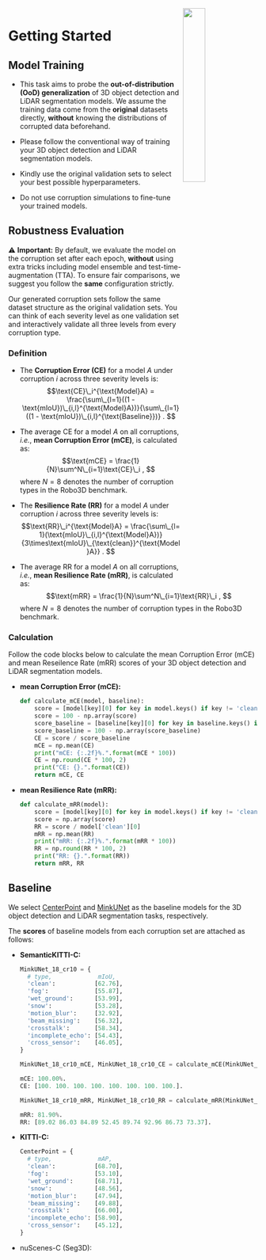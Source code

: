<img src="https://github.com/ldkong1205/Robo3D/blob/main/docs/figs/logo2.png" align="right" width="30%">

# Getting Started

## Model Training

- This task aims to probe the **out-of-distribution (OoD) generalization** of 3D object detection and LiDAR segmentation models. We assume the training data come from the **original** datasets directly, **without** knowing the distributions of corrupted data beforehand.

- Please follow the conventional way of training your 3D object detection and LiDAR segmentation models.

- Kindly use the original validation sets to select your best possible hyperparameters.

- Do not use corruption simulations to fine-tune your trained models.

## Robustness Evaluation

:warning: **Important:** By default, we evaluate the model on the corruption set after each epoch, **without** using extra tricks including model ensemble and test-time-augmentation (TTA). To ensure fair comparisons, we suggest you follow the **same** configuration strictly.

Our generated corruption sets follow the same dataset structure as the original validation sets. You can think of each severity level as one validation set and interactively validate all three levels from every corruption type.

### Definition

- The **Corruption Error (CE)** for a model $A$ under corruption $i$ across three severity levels is:
  $$\text{CE}\_i^{\text{Model}A} = \frac{\sum\_{l=1}((1 - \text{mIoU})\_{i,l}^{\text{Model}A})}{\sum\_{l=1}((1 - \text{mIoU})\_{i,l}^{\text{Baseline}})} . $$

- The average $\text{CE}$ for a model $A$ on all corruptions, *i.e.*, **mean Corruption Error (mCE)**, is calculated as:
  $$\text{mCE} = \frac{1}{N}\sum^N\_{i=1}\text{CE}\_i , $$
  where $N=8$ denotes the number of corruption types in the Robo3D benchmark.

- The **Resilience Rate (RR)** for a model $A$ under corruption $i$ across three severity levels is:
  $$\text{RR}\_i^{\text{Model}A} = \frac{\sum\_{l=1}(\text{mIoU}\_{i,l}^{\text{Model}A})}{3\times\text{mIoU}\_{\text{clean}}^{\text{Model}A}} . $$

- The average RR for a model $A$ on all corruptions, *i.e.*, **mean Resilience Rate (mRR)**, is calculated as:
  $$\text{mRR} = \frac{1}{N}\sum^N\_{i=1}\text{RR}\_i , $$
  where $N=8$ denotes the number of corruption types in the Robo3D benchmark.

### Calculation
Follow the code blocks below to calculate the mean Corruption Error (mCE) and mean Reseilence Rate (mRR) scores of your 3D object detection and LiDAR segmentation models.

- **mean Corruption Error (mCE):**

  ```python
  def calculate_mCE(model, baseline):
      score = [model[key][0] for key in model.keys() if key != 'clean']
      score = 100 - np.array(score)
      score_baseline = [baseline[key][0] for key in baseline.keys() if key != 'clean']
      score_baseline = 100 - np.array(score_baseline)
      CE = score / score_baseline
      mCE = np.mean(CE)
      print("mCE: {:.2f}%.".format(mCE * 100))
      CE = np.round(CE * 100, 2)
      print("CE: {}.".format(CE))
      return mCE, CE
  ```
  
- **mean Resilience Rate (mRR):**
  ```python
  def calculate_mRR(model):
      score = [model[key][0] for key in model.keys() if key != 'clean']
      score = np.array(score)
      RR = score / model['clean'][0]
      mRR = np.mean(RR)
      print("mRR: {:.2f}%.".format(mRR * 100))
      RR = np.round(RR * 100, 2)
      print("RR: {}.".format(RR))
      return mRR, RR
  ```


## Baseline

We select [CenterPoint](https://github.com/ldkong1205/Robo3D/blob/main) and [MinkUNet](https://github.com/ldkong1205/Robo3D/blob/main/docs/results/MinkUNet-18_cr1.0.md) as the baseline models for the 3D object detection and LiDAR segmentation tasks, respectively.

The **scores** of baseline models from each corruption set are attached as follows:

- **SemanticKITTI-C:**
  ```python
  MinkUNet_18_cr10 = {
    # type,             mIoU,
    'clean':           [62.76], 
    'fog':             [55.87],
    'wet_ground':      [53.99],
    'snow':            [53.28],
    'motion_blur':     [32.92],
    'beam_missing':    [56.32],
    'crosstalk':       [58.34],
    'incomplete_echo': [54.43],
    'cross_sensor':    [46.05],
  }
  ```
  ```python
  MinkUNet_18_cr10_mCE, MinkUNet_18_cr10_CE = calculate_mCE(MinkUNet_18_cr10, MinkUNet_18_cr10)
  ```
  ```python
  mCE: 100.00%.
  CE: [100. 100. 100. 100. 100. 100. 100. 100.].
  ```
  ```python
  MinkUNet_18_cr10_mRR, MinkUNet_18_cr10_RR = calculate_mRR(MinkUNet_18_cr10)
  ```
  ```python
  mRR: 81.90%.
  RR: [89.02 86.03 84.89 52.45 89.74 92.96 86.73 73.37].
  ```

- **KITTI-C:**
  ```python
  CenterPoint = {
    # type,             mAP,
    'clean':           [68.70], 
    'fog':             [53.10],
    'wet_ground':      [68.71],
    'snow':            [48.56],
    'motion_blur':     [47.94],
    'beam_missing':    [49.88],
    'crosstalk':       [66.00],
    'incomplete_echo': [58.90],
    'cross_sensor':    [45.12],
  }
  ```

- nuScenes-C (Seg3D):






